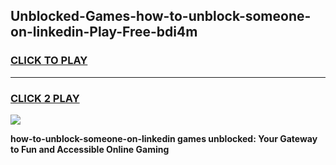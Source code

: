 
## Unblocked-Games-how-to-unblock-someone-on-linkedin-Play-Free-bdi4m
<h3>
<a href="https://premium76.site?title=how-to-unblock-someone-on-linkedin&ref=21A">CLICK TO PLAY</a></h3>
<hr>

<h3>
<a href="https://premium76.site?title=how-to-unblock-someone-on-linkedin&ref=21A">CLICK 2 PLAY</a>
  
</h3>

<a href="https://premium76.site?title=how-to-unblock-someone-on-linkedin&ref=21A"><img src="https://clearcache.store/games.png"></a>


**how-to-unblock-someone-on-linkedin games unblocked: Your Gateway to Fun and Accessible Online Gaming**
